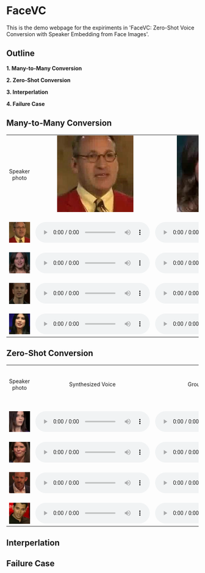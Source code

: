# FaceVC

This is the demo webpage for the expiriments in 'FaceVC: Zero-Shot Voice Conversion with Speaker Embedding from Face Images'.


## Outline

**1. Many-to-Many Conversion**

**2. Zero-Shot Conversion**

**3. Interperlation**

**4. Failure Case**

## Many-to-Many Conversion

<table border="0" cellpadding="0" cellspacing="0" style="width: 100%;">
<tbody><tr>
<td ALIGN=CENTER valign=CENTER>　<p>Speaker photo</p>　</td>
<td ALIGN=CENTER valign=CENTER>　<img alt="" src="img/A.jpg" width="200"/>　</td>
<td ALIGN=CENTER valign=CENTER>　<img alt="" src="img/B.jpg" width="200"/>　</td>
</tr>
<tr>
<td ALIGN=CENTER>　<img alt="" src="img/A.jpg" />　</td>
<td ALIGN=CENTER VALIGN=CENTER>　<audio
    controls
    src="audio/A2A.wav">
        Your browser does not support the
        <code>audio</code> element.
</audio>　</td>
<td ALIGN=CENTER>　<audio
    controls
    src="audio/B2A.wav">
        Your browser does not support the
        <code>audio</code> element.
</audio>　</td>
</tr>
<tr>
<td ALIGN=CENTER>　<img alt="" src="img/B.jpg" />　</td>
<td ALIGN=CENTER>　<audio
    controls
    src="audio/A2B.wav">
        Your browser does not support the
        <code>audio</code> element.
</audio>　</td>
<td ALIGN=CENTER>　<audio
    controls
    src="audio/B2B.wav">
        Your browser does not support the
        <code>audio</code> element.
</audio>　</td>
</tr>
<tr>
<td ALIGN=CENTER>　<img alt="" src="img/C.jpg" />　</td>
<td ALIGN=CENTER>　<audio
    controls
    src="audio/A2C.wav">
        Your browser does not support the
        <code>audio</code> element.
</audio>　</td>
<td ALIGN=CENTER>　<audio
    controls
    src="audio/B2C.wav">
        Your browser does not support the
        <code>audio</code> element.
</audio>　</td>
</tr>
<tr>
<td ALIGN=CENTER>　<img alt="" src="img/D.jpg" />　</td>
<td ALIGN=CENTER>　<audio
    controls
    src="audio/A2D.wav">
        Your browser does not support the
        <code>audio</code> element.
</audio>　</td>
<td ALIGN=CENTER>　<audio
    controls
    src="audio/B2D.wav">
        Your browser does not support the
        <code>audio</code> element.
</audio>　</td>
</tr></tbody></table>


## Zero-Shot Conversion

<table border="0" cellpadding="0" cellspacing="0" style="width: 100%;">
<tbody><tr>
<td ALIGN=CENTER>　<p>Speaker photo</p>　</td>
<td ALIGN=CENTER>　<p>Synthesized Voice</p>　</td>
<td ALIGN=CENTER>　<p>Ground Truth Voice</p>　</td>
</tr>
<tr>
<td ALIGN=CENTER>　<img alt="" src="img/E.jpg" />　</td>
<td ALIGN=CENTER>　<audio
    controls
    src="audio/E_gen.wav">
        Your browser does not support the
        <code>audio</code> element.
</audio>　</td>
<td ALIGN=CENTER>　<audio
    controls
    src="audio/E_ori.wav">
        Your browser does not support the
        <code>audio</code> element.
</audio>　</td>
</tr>
<tr>
<td ALIGN=CENTER>　<img alt="" src="img/F.jpg" />　</td>
<td ALIGN=CENTER>　<audio
    controls
    src="audio/F_gen.wav">
        Your browser does not support the
        <code>audio</code> element.
</audio>　</td>
<td ALIGN=CENTER>　<audio
    controls
    src="audio/F_ori.wav">
        Your browser does not support the
        <code>audio</code> element.
</audio>　</td>
</tr>
<tr>
<td ALIGN=CENTER>　<img alt="" src="img/G.jpg" />　</td>
<td ALIGN=CENTER>　<audio
    controls
    src="audio/G_gen.wav">
        Your browser does not support the
        <code>audio</code> element.
</audio>　</td>
<td ALIGN=CENTER>　<audio
    controls
    src="audio/G_ori.wav">
        Your browser does not support the
        <code>audio</code> element.
</audio>　</td>
</tr>
<tr>
<td ALIGN=CENTER>　<img alt="" src="img/H.jpg" />　</td>
<td ALIGN=CENTER>　<audio
    controls
    src="audio/H_gen.wav">
        Your browser does not support the
        <code>audio</code> element.
</audio>　</td>
<td ALIGN=CENTER>　<audio
    controls
    src="audio/H_ori.wav">
        Your browser does not support the
        <code>audio</code> element.
</audio>　</td>
</tr></tbody></table>


## Interperlation

## Failure Case

